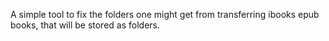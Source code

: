 A simple tool to fix the folders one might get from transferring ibooks epub books, that will be stored as folders.